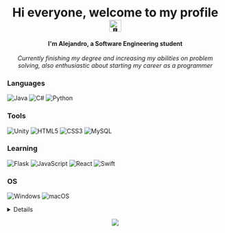 <h1 align="center">Hi everyone, welcome to my profile<img src="https://github.com/wervlad/wervlad/assets/24524555/766d336d-b87d-44ba-807c-c51de2bc6b4d" width="28px" alt="👋"></h1>

<p align="center">
  <b>I'm Alejandro, a Software Engineering student</b><br><br>
    <i>
      Currently finishing my degree and increasing my abilities on problem solving, also enthusiastic     about starting my career as a programmer
    </i>
</p>

### Languages
![Java](https://img.shields.io/badge/java-%23ED8B00.svg?style=for-the-badge&logo=openjdk&logoColor=white)
![C#](https://img.shields.io/badge/c%23-%23239120.svg?style=for-the-badge&logo=c-sharp&logoColor=white)
![Python](https://img.shields.io/badge/python-3670A0?style=for-the-badge&logo=python&logoColor=ffdd54)

### Tools
![Unity](https://img.shields.io/badge/unity-%23000000.svg?style=for-the-badge&logo=unity&logoColor=white)
![HTML5](https://img.shields.io/badge/html5-%23E34F26.svg?style=for-the-badge&logo=html5&logoColor=white)
![CSS3](https://img.shields.io/badge/css3-%231572B6.svg?style=for-the-badge&logo=css3&logoColor=white)
![MySQL](https://img.shields.io/badge/mysql-%2300f.svg?style=for-the-badge&logo=mysql&logoColor=white)

### Learning
![Flask](https://img.shields.io/badge/flask-%23000.svg?style=for-the-badge&logo=flask&logoColor=white)
![JavaScript](https://img.shields.io/badge/javascript-%23323330.svg?style=for-the-badge&logo=javascript&logoColor=%23F7DF1E)
![React](https://img.shields.io/badge/react-%2320232a.svg?style=for-the-badge&logo=react&logoColor=%2361DAFB)
![Swift](https://img.shields.io/badge/swift-F54A2A?style=for-the-badge&logo=swift&logoColor=white)

### OS
![Windows](https://img.shields.io/badge/Windows-0078D6?style=for-the-badge&logo=windows&logoColor=white)
![macOS](https://img.shields.io/badge/mac%20os-000000?style=for-the-badge&logo=macos&logoColor=F0F0F0)

<details>
<p align="center">
  <a href="https://github.com/mysthogann">
    <img src="http://github-profile-summary-cards.vercel.app/api/cards/profile-details?username=mysthogann&theme=transparent" />
  </a>
  <a href="https://github.com/mysthogann">
    <img src="https://github-readme-streak-stats.herokuapp.com/?user=mysthogann&hide_border=true&card_width=338&theme=transparent" />
  </a>
  <a href="https://github.com/mysthogann">
    <img src="http://github-profile-summary-cards.vercel.app/api/cards/stats?username=mysthogann&theme=transparent" />
  </a>
  <a href="https://github.com/mysthogann">
    <img src="https://github-readme-stats.vercel.app/api/top-langs/?username=mysthogann&langs_count=10&exclude_repo=&hide=jupyter%20notebook,vim%20script,cmake,makefile,batchfile,emacs%20lisp,css,html&layout=default&card_width=699&hide_border=true&theme=transparent" />
  </a>
</p>
</details>

<p align="center">
  <a href="https://github.com/mysthogann">
    <img src="https://komarev.com/ghpvc/?username=mysthogann&color=blue&style=flat)" />
  </a>
</p>
